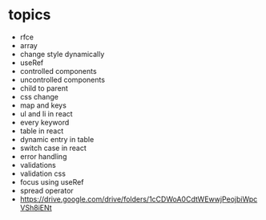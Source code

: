 # topics

- rfce
- array
- change style dynamically
- useRef
- controlled components
- uncontrolled components
- child to parent
- css change
- map and keys
- ul and li in react
- every keyword
- table in react
- dynamic entry in table
- switch case in react
- error handling
- validations
- validation css
- focus using useRef
- spread operator
- https://drive.google.com/drive/folders/1cCDWoA0CdtWEwwjPeojbiWpcVSh8iENt
